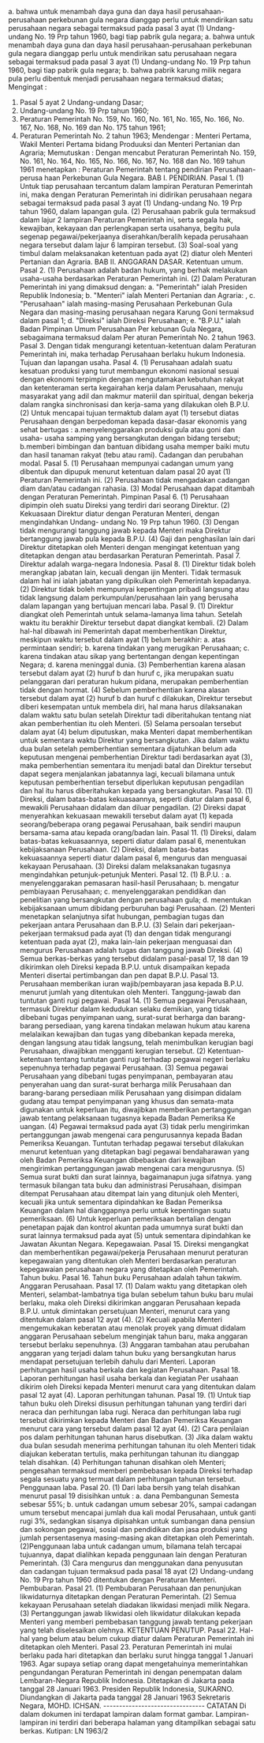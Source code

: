  a. bahwa untuk menambah daya guna dan daya hasil perusahaan-perusahaan perkebunan gula negara dianggap perlu untuk mendirikan satu perusahaan negara sebagai termaksud pada pasal 3 ayat (1) Undang-undang No. 19 Prp tahun 1960, bagi tiap pabrik gula negara; a. bahwa untuk menambah daya guna dan daya hasil perusahaan-perusahaan perkebunan gula negara dianggap perlu untuk mendirikan satu perusahaan negara sebagai termaksud pada pasal 3 ayat (1) Undang-undang No. 19 Prp tahun 1960, bagi tiap pabrik gula negara;
b. bahwa pabrik karung milik negara pula perlu dibentuk menjadi perusahaan negara termaksud diatas;
Mengingat :

1. Pasal 5 ayat 2 Undang-undang Dasar;
2. Undang-undang No. 19 Prp tahun 1960;
3. Peraturan Pemerintah No. 159, No. 160, No. 161, No. 165, No. 166, No. 167, No. 168, No. 169 dan No. 175 tahun 1961;
4. Peraturan Pemerintah No. 2 tahun 1963; Mendengar : Menteri Pertama, Wakil Menteri Pertama bidang Produuksi dan Menteri Pertanian dan Agraria; Memutuskan : Dengan mencabut Peraturan Pemerintah No. 159, No. 161, No. 164, No. 165, No. 166, No. 167, No. 168 dan No. 169 tahun 1961 menetapkan : Peraturan Pemerintah tentang pendirian Perusahaan-perusa haan Perkebunan Gula Negara. BAB I. PENDIRIAN. Pasal 1. (1) Untuk tiap perusahaan tercantum dalam lampiran Peraturan Pemerintah ini, maka dengan Peraturan Pemerintah ini didirikan perusahaan negara sebagai termaksud pada pasal 3 ayat (1) Undang-undang No. 19 Prp tahun 1960, dalam lapangan gula. (2) Perusahaan pabrik gula termaksud dalam lajur 2 lampiran Peraturan Pemerintah ini, serta segala hak, kewajiban, kekayaan dan perlengkapan serta usahanya, begitu pula segenap pegawai/pekerjaanya diserahkan/beralih kepada perusahaan negara tersebut dalam lajur 6 lampiran tersebut. (3) Soal-soal yang timbul dalam melaksanakan ketentuan pada ayat (2) diatur oleh Menteri Pertanian dan Agraria. BAB II. ANGGARAN DASAR. Ketentuan umum. Pasal 2. (1) Perusahaan adalah badan hukum, yang berhak melakukan usaha-usaha berdasarkan Peraturan Pemerintah ini. (2) Dalam Peraturan Pemerintah ini yang dimaksud dengan:
a. "Pemerintah" ialah Presiden Republik Indonesia;
b. "Menteri" ialah Menteri Pertanian dan Agraria: , c. "Perusahaan" ialah masing-masing Perusahaan Perkebunan Gula Negara dan masing-masing perusahaan negara Karung Goni termaksud dalam pasal 1;
d. "Direksi" ialah Direksi Perusahaan;
e. "B.P.U." ialah Badan Pimpinan Umum Perusahaan Per kebunan Gula Negara, sebagaimana termaksud dalam Per aturan Pemerintah No. 2 tahun 1963. Pasal 3. Dengan tidak mengurangi ketentuan-ketentuan dalam Peraturan Pemerintah ini, maka terhadap Perusahaan berlaku hukum Indonesia. Tujuan dan lapangan usaha. Pasal 4. (1) Perusahaan adalah suatu kesatuan produksi yang turut membangun ekonomi nasional sesuai dengan ekonomi terpimpin dengan mengutamakan kebutuhan rakyat dan ketenteraman serta kegairahan kerja dalam Perusahaan, menuju masyarakat yang adil dan makmur materiil dan spiritual, dengan bekerja dalam rangka sinchronisasi dan kerja-sama yang dilakukan oleh B.P.U. (2) Untuk mencapai tujuan termaktub dalam ayat (1) tersebut diatas Perusahaan dengan berpedoman kepada dasar-dasar ekonomis yang sehat bertugas :
a.menyelenggarakan produksi gula atau goni dan usaha- usaha samping yang bersangkutan dengan bidang tersebut;
b.memberi bimbingan dan bantuan dibidang usaha memper baiki mutu dan hasil tanaman rakyat (tebu atau rami). Cadangan dan perubahan modal. Pasal 5. (1) Perusahaan mempunyai cadangan umum yang dibentuk dan dipupuk menurut ketentuan dalam pasal 20 ayat (1) Peraturan Pemerintah ini. (2) Perusahaan tidak mengadakan cadangan diam dan/atau cadangan rahasia. (3) Modal Perusahaan dapat ditambah dengan Peraturan Pemerintah. Pimpinan Pasal 6.
(1) Perusahaan dipimpin oleh suatu Direksi yang terdiri dari seorang Direktur. (2) Kekuasaan Direktur diatur dengan Peraturan Menteri, dengan mengindahkan Undang- undang No. 19 Prp tahun 1960. (3) Dengan tidak mengurangi tanggung jawab kepada Menteri maka Direktur bertanggung jawab pula kepada B.P.U. (4) Gaji dan penghasilan lain dari Direktur ditetapkan oleh Menteri dengan mengingat ketentuan yang ditetapkan dengan atau berdasarkan Peraturan Pemerintah. Pasal 7. Direktur adalah warga-negara Indonesia. Pasal 8. (1) Direktur tidak boleh merangkap jabatan lain, kecuali dengan ijin Menteri. Tidak termasuk dalam hal ini ialah jabatan yang dipikulkan oleh Pemerintah kepadanya. (2) Direktur tidak boleh mempunyai kepentingan pribadi langsung atau tidak langsung dalam perkumpulan/perusahaan lain yang berusaha dalam lapangan yang bertujuan mencari laba. Pasal 9. (1) Direktur diangkat oleh Pemerintah untuk selama-lamanya lima tahun. Setelah waktu itu berakhir Direktur tersebut dapat diangkat kembali. (2) Dalam hal-hal dibawah ini Pemerintah dapat memberhentikan Direktur, meskipun waktu tersebut dalam ayat (1) belum berakhir:
a. atas permintaan sendiri;
b. karena tindakan yang merugikan Perusahaan;
c. karena tindakan atau sikap yang bertentangan dengan kepentingan Negara;
d. karena meninggal dunia. (3) Pemberhentian karena alasan tersebut dalam ayat (2) huruf b dan huruf c, jika merupakan suatu pelanggaran dari peraturan hukum pidana, merupakan pemberhentian tidak dengan hormat. (4) Sebelum pemberhentian karena alasan tersebut dalam ayat (2) huruf b dan huruf c dilakukan, Direktur tersebut diberi kesempatan untuk membela diri, hal mana harus dilaksanakan dalam waktu satu bulan setelah Direktur tadi diberitahukan tentang niat akan pemberhentian itu oleh Menteri. (5) Selama persoalan tersebut dalam ayat (4) belum diputuskan, maka Menteri dapat memberhentikan untuk sementara waktu Direktur yang bersangkutan. Jika dalam waktu dua bulan setelah pemberhentian sementara dijatuhkan belum ada keputusan mengenai pemberhentian Direktur tadi berdasarkan ayat (3), maka pemberhentian sementara itu menjadi batal dan Direktur tersebut dapat segera menjalankan jabatannya lagi, kecuali bilamana untuk keputusan pemberhentian tersebut diperlukan keputusan pengadilan dan hal itu harus diberitahukan kepada yang bersangkutan. Pasal 10.
(1) Direksi, dalam batas-batas kekuasaannya, seperti diatur dalam pasal 6, mewakili Perusahaan didalam dan diluar pengadilan. (2) Direksi dapat menyerahkan kekuasaan mewakili tersebut dalam ayat (1) kepada seorang/beberapa orang pegawai Perusahaan, baik sendiri maupun bersama-sama atau kepada orang/badan lain. Pasal 11. (1) Direksi, dalam batas-batas kekuasaannya, seperti diatur dalam pasal 6, menentukan kebijaksanaan Perusahaan. (2) Direksi, dalam batas-batas kekuasaannya seperti diatur dalam pasal 6, mengurus dan menguasai kekayaan Perusahaan. (3) Direksi dalam melaksanakan tugasnya mengindahkan petunjuk-petunjuk Menteri. Pasal 12. (1) B.P.U. :
a. menyelenggarakan pemasaran hasil-hasil Perusahaan;
b. mengatur pembiayaan Perusahaan;
c. menyelenggarakan pendidikan dan penelitian yang bersangkutan dengan perusahaan gula;
d. menentukan kebijaksanaan umum dibidang perburuhan bagi Perusahaan. (2) Menteri menetapkan selanjutnya sifat hubungan, pembagian tugas dan pekerjaan antara Perusahaan dan B.P.U. (3) Selain dari pekerjaan-pekerjaan termaksud pada ayat (1) dan dengan tidak mengurangi ketentuan pada ayat (2), maka lain-lain pekerjaan menguasai dan mengurus Perusahaan adalah tugas dan tanggung jawab Direksi. (4) Semua berkas-berkas yang tersebut didalam pasal-pasal 17, 18 dan 19 dikirimkan oleh Direksi kepada B.P.U. untuk disampaikan kepada Menteri disertai pertimbangan dan pen dapat B.P.U. Pasal 13. Perusahaan memberikan iuran wajib/pembayaran jasa kepada B.P.U. menurut jumlah yang ditentukan oleh Menteri. Tanggung-jawab dan tuntutan ganti rugi pegawai. Pasal 14. (1) Semua pegawai Perusahaan, termasuk Direktur dalam kedudukan selaku demikian, yang tidak dibebani tugas penyimpanan uang, surat-surat berharga dan barang-barang persediaan, yang karena tindakan melawan hukum atau karena melalaikan kewajiban dan tugas yang dibebankan kepada mereka, dengan langsung atau tidak langsung, telah menimbulkan kerugian bagi Perusahaan, diwajibkan mengganti kerugian tersebut. (2) Ketentuan-ketentuan tentang tuntutan ganti rugi terhadap pegawai negeri berlaku sepenuhnya terhadap pegawai Perusahaan. (3) Semua pegawai Perusahaan yang dibebani tugas penyimpanan, pembayaran atau penyerahan uang dan surat-surat berharga milik Perusahaan dan barang-barang persediaan milik Perusahaan yang disimpan didalam gudang atau tempat penyimpanan yang khusus dan semata-mata digunakan untuk keperluan itu, diwajibkan memberikan pertanggungan jawab tentang pelaksanaan tugasnya kepada Badan Pemeriksa Ke uangan. (4) Pegawai termaksud pada ayat (3) tidak perlu mengirimkan pertanggungan jawab mengenai cara pengurusannya kepada Badan Pemeriksa Keuangan. Tuntutan terhadap pegawai tersebut dilakukan menurut ketentuan yang ditetapkan bagi pegawai bendaharawan yang oleh Badan Pemeriksa Keuangan dibebaskan dari kewajiban mengirimkan pertanggungan jawab mengenai cara mengurusnya. (5) Semua surat bukti dan surat lainnya, bagaimanapun juga sifatnya. yang termasuk bilangan tata buku dan administrasi Perusahaan, disimpan ditempat Perusahaan atau ditempat lain yang ditunjuk oleh Menteri, kecuali jika untuk sementara dipindahkan ke Badan Pemeriksa Keuangan dalam hal dianggapnya perlu untuk kepentingan suatu pemeriksaan. (6) Untuk keperluan pemeriksaan bertalian dengan penetapan pajak dan kontrol akuntan pada umumnya surat bukti dan surat lainnya termaksud pada ayat (5) untuk sementara dipindahkan ke Jawatan Akuntan Negara. Kepegawaian. Pasal 15. Direksi mengangkat dan memberhentikan pegawai/pekerja Perusahaan menurut peraturan kepegawaian yang ditentukan oleh Menteri berdasarkan peraturan kepegawaian perusahaan negara yang ditetapkan oleh Pemerintah. Tahun buku. Pasal 16. Tahun buku Perusahaan adalah tahun takwim. Anggaran Perusahaan. Pasal 17. (1) Dalam waktu yang ditetapkan oleh Menteri, selambat-lambatnya tiga bulan sebelum tahun buku baru mulai berlaku, maka oleh Direksi dikirimkan anggaran Perusahaan kepada B.P.U. untuk dimintakan persetujuan Menteri, menurut cara yang ditentukan dalam pasal 12 ayat (4). (2) Kecuali apabila Menteri mengemukakan keberatan atau menolak proyek yang dimuat didalam anggaran Perusahaan sebelum menginjak tahun baru, maka anggaran tersebut berlaku sepenuhnya. (3) Anggaran tambahan atau perubahan anggaran yang terjadi dalam tahun buku yang bersangkutan harus mendapat persetujuan terlebih dahulu dari Menteri. Laporan perhitungan hasil usaha berkala dan kegiatan Perusahaan. Pasal 18. Laporan perhitungan hasil usaha berkala dan kegiatan Per usahaan dikirim oleh Direksi kepada Menteri menurut cara yang ditentukan dalam pasal 12 ayat (4). Laporan perhitungan tahunan. Pasal 19. (1) Untuk tiap tahun buku oleh Direksi disusun perhitungan tahunan yang terdiri dari neraca dan perhitungan laba rugi. Neraca dan perhitungan laba rugi tersebut dikirimkan kepada Menteri dan Badan Pemeriksa Keuangan menurut cara yang tersebut dalam pasal 12 ayat (4). (2) Cara penilaian pos dalam perhitungan tahunan harus disebutkan. (3) Jika dalam waktu dua bulan sesudah menerima perhitungan tahunan itu oleh Menteri tidak diajukan keberatan tertulis, maka perhitungan tahunan itu dianggap telah disahkan. (4) Perhitungan tahunan disahkan oleh Menteri; pengesahan termaksud memberi pembebasan kepada Direksi terhadap segala sesuatu yang termuat dalam perhitungan tahunan tersebut. Penggunaan laba. Pasal 20. (1) Dari laba bersih yang telah disahkan menurut pasal 19 disisihkan untuk :
a. dana Pembangunan Semesta sebesar 55%;
b. untuk cadangan umum sebesar 20%, sampai cadangan umum tersebut mencapai jumlah dua kali modal Perusahaan, untuk ganti rugi 3%, sedangkan sisanya dipisahkan untuk sumbangan dana pensiun dan sokongan pegawai, sosial dan pendidikan dan jasa produksi yang jumlah persentasenya masing-masing akan ditetapkan oleh Pemerintah. (2)Penggunaan laba untuk cadangan umum, bilamana telah tercapai tujuannya, dapat dialihkan kepada penggunaan lain dengan Peraturan Pemerintah. (3) Cara mengurus dan menggunakan dana penyusutan dan cadangan tujuan termaksud pada pasal 18 ayat (2) Undang-undang No. 19 Prp tahun 1960 ditentukan dengan Peraturan Menteri. Pembubaran. Pasal 21. (1) Pembubaran Perusahaan dan penunjukan likwidaturnya ditetapkan dengan Peraturan Pemerintah. (2) Semua kekayaan Perusahaan setelah diadakan likwidasi menjadi milik Negara. (3) Pertanggungan jawab likwidasi oleh likwidatur dilakukan kepada Menteri yang memberi pembebasan tanggung jawab tentang pekerjaan yang telah diselesaikan olehnya. KETENTUAN PENUTUP. Pasal 22. Hal-hal yang belum atau belum cukup diatur dalam Peraturan Pemerintah ini ditetapkan oleh Menteri. Pasal 23. Peraturan Pemerintah ini mulai berlaku pada hari ditetapkan dan berlaku surut hingga tanggal 1 Januari 1963. Agar supaya setiap orang dapat mengetahuinya memerintahkan pengundangan Peraturan Pemerintah ini dengan penempatan dalam Lembaran-Negara Republik Indonesia. Ditetapkan di Jakarta pada tanggal 28 Januari 1963. Presiden Republik Indonesia, SUKARNO. Diundangkan di Jakarta pada tanggal 28 Januari 1963 Sekretaris Negara, MOHD. ICHSAN. -------------------------------- CATATAN Di dalam dokumen ini terdapat lampiran dalam format gambar. Lampiran-lampiran ini terdiri dari beberapa halaman yang ditampilkan sebagai satu berkas. Kutipan: LN 1963/2
